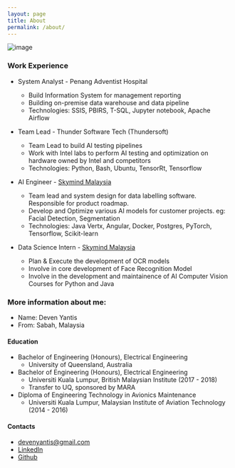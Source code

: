 ```yaml
---
layout: page
title: About
permalink: /about/
---
```


![image](https://filedn.com/l5qh0nREM5jm9t10JjPxfgJ/me.jpg)

### Work Experience

- System Analyst - Penang Adventist Hospital
  - Build Information System for management reporting
  - Building on-premise data warehouse and data pipeline 
  - Technologies: SSIS, PBIRS, T-SQL, Jupyter notebook, Apache Airflow

- Team Lead - Thunder Software Tech (Thundersoft)
  - Team Lead to build AI testing pipelines
  - Work with Intel labs to perform AI testing and optimization on hardware owned by Intel and competitors
  - Technologies: Python, Bash, Ubuntu, TensorRt, Tensorflow

- AI Engineer - [Skymind Malaysia](https://skymind.global/)
  - Team lead and system design for data labelling software. Responsible for product roadmap.
  - Develop and Optimize various AI models for customer projects. eg: Facial Detection, Segmentation
  - Technologies: Java Vertx, Angular, Docker, Postgres, PyTorch, Tensorflow, Scikit-learn
  
- Data Science Intern - [Skymind Malaysia](https://skymind.global/)
  - Plan & Execute the development of OCR models
  - Involve in core development of Face Recognition Model
  - Involve in the development and maintainence of AI Computer Vision Courses for Python and Java 

### More information about me:

- Name: Deven Yantis
- From: Sabah, Malaysia

#### Education
- Bachelor of Engineering (Honours), Electrical Engineering
  - University of Queensland, Australia
- Bachelor of Engineering (Honours), Electrical Engineering
  - Universiti Kuala Lumpur, British Malaysian Institute (2017 - 2018)
  - Transfer to UQ, sponsored by MARA
- Diploma of Engineering Technology in Avionics Maintenance
  - Universiti Kuala Lumpur, Malaysian Institute of Aviation Technology (2014 - 2016)

#### Contacts

- [devenyantis@gmail.com](mailto:devenyantis@gmail.com)
- [LinkedIn](https://www.linkedin.com/in/devenyantis/)
- [Github](https://github.com/devennn)
